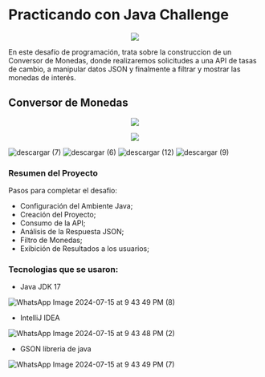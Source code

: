 # Practicando con Java Challenge

<p align="center">
   <img src="https://github.com/user-attachments/assets/fe864ed2-dbc9-4979-8df0-c33951ebe829">
   </p>

En este desafío de programación, trata sobre la construccion de un Conversor de Monedas, donde realizaremos solicitudes a una API de tasas de cambio, a manipular datos JSON y finalmente a filtrar y mostrar las monedas de interés.

## Conversor de Monedas

<p align="center">
   <img src="https://github.com/user-attachments/assets/562bdaf1-dc7c-4955-a81c-bf83aa239006">
   </p>

<p align="center">
   <img src="https://github.com/user-attachments/assets/4dd2c2c8-1e5c-4bff-9dfa-3bf0b72dde70">
   </p>


![descargar (7)](https://github.com/user-attachments/assets/0ecff43c-9cd8-4aa0-b856-ce0d9e98842b) ![descargar (6)](https://github.com/user-attachments/assets/436b77b3-654b-43fb-aefb-2c18322d86a6) ![descargar (12)](https://github.com/user-attachments/assets/3ea7d325-518b-4c6e-bb1d-e5531912a00a) ![descargar (9)](https://github.com/user-attachments/assets/7472b1c8-d24a-4eb1-b8ad-c8633952dc66)

### Resumen del Proyecto 

Pasos para completar el desafio:

- Configuración del Ambiente Java;
- Creación del Proyecto;
- Consumo de la API;
- Análisis de la Respuesta JSON;
- Filtro de Monedas;
- Exibición de Resultados a los usuarios;

### Tecnologias que se usaron:

- Java JDK 17

![WhatsApp Image 2024-07-15 at 9 43 49 PM (8)](https://github.com/user-attachments/assets/862b5ec4-7f13-410a-a393-8047c28eacab)

- IntelliJ IDEA

![WhatsApp Image 2024-07-15 at 9 43 48 PM (2)](https://github.com/user-attachments/assets/6ed6e3ea-92b0-46f1-8494-51be0840c3b0)

- GSON libreria de java

![WhatsApp Image 2024-07-15 at 9 43 49 PM (7)](https://github.com/user-attachments/assets/9827df7a-5a9d-4b59-96ed-961a32dd6bb9)
